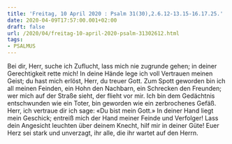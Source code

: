 ```yaml
---
title: 'Freitag, 10 April 2020 : Psalm 31(30),2.6.12-13.15-16.17.25.'
date: 2020-04-09T17:57:00.001+02:00
draft: false
url: /2020/04/freitag-10-april-2020-psalm-31302612.html
tags: 
- PSALMUS
---
```


Bei dir, Herr, suche ich Zuflucht, lass mich nie zugrunde gehen; in deiner Gerechtigkeit rette mich! In deine Hände lege ich voll Vertrauen meinen Geist; du hast mich erlöst, Herr, du treuer Gott. Zum Spott geworden bin ich all meinen Feinden, ein Hohn den Nachbarn, ein Schrecken den Freunden; wer mich auf der Straße sieht, der flieht vor mir. Ich bin dem Gedächtnis entschwunden wie ein Toter, bin geworden wie ein zerbrochenes Gefäß. Herr, ich vertraue dir ich sage: «Du bist mein Gott.» In deiner Hand liegt mein Geschick; entreiß mich der Hand meiner Feinde und Verfolger! Lass dein Angesicht leuchten über deinem Knecht, hilf mir in deiner Güte! Euer Herz sei stark und unverzagt, ihr alle, die ihr wartet auf den Herrn.